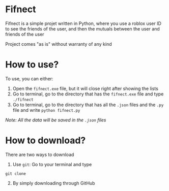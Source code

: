 # Fifnect

Fifnect is a simple projet written in Python, where you use a roblox user ID to see the friends of the user, and then the mutuals between the user and friends of the user

Project comes "as is" without warranty of any kind

# How to use?

To use, you can either:

1. Open the `fifnect.exe` file, but it will close right after showing the lists
2. Go to terminal, go to the directory that has the `fifnect.exe` file and type `./fifnect`
3. Go to terminal, go to the directory that has all the `.json` files and the `.py` file and write `python fifnect.py`

_Note: All the data will be saved in the `.json` files_

# How to download?

There are two ways to download

1. Use `git`: Go to your terminal and type
```
git clone
```

2. By simply downloading through GitHub
